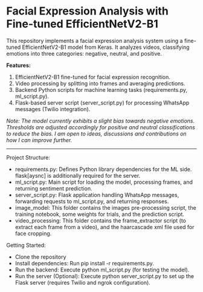 <h1>Facial Expression Analysis with Fine-tuned EfficientNetV2-B1</h1>

This repository implements a facial expression analysis system using a fine-tuned EfficientNetV2-B1 model from Keras. It analyzes videos, classifying emotions into three categories: negative, neutral, and positive.

<b>Features:</b>

1. EfficientNetV2-B1 fine-tuned for facial expression recognition.
2. Video processing by splitting into frames and averaging predictions.
3. Backend Python scripts for machine learning tasks (requirements.py, ml_script.py).
4. Flask-based server script (server_script.py) for processing WhatsApp messages (Twilio integration).

<i>Note: The model currently exhibits a slight bias towards negative emotions. Thresholds are adjusted accordingly for positive and neutral classifications to reduce the bias. I am open to ideas, discussions and contributions on how I can improve further.</i>

--------------------------------------------------------------
Project Structure:

- requirements.py: Defines Python library dependencies for the ML side. flask[aysnc] is additionally required for the server.
- ml_script.py: Main script for loading the model, processing frames, and returning sentiment prediction.
- server_script.py: Flask application handling WhatsApp messages, forwarding requests to ml_script.py, and returning responses.
- image_model: This folder contains the images pre-processing script, the training notebook, some weights for trials, and the prediction script.
- video_processing: This folder contains the frame_extractor script (to extract each frame from a video), and the haarcascade xml file used for face cropping.

Getting Started:

- Clone the repository
- Install dependencies: Run pip install -r requirements.py.
- Run the backend: Execute python ml_script.py (for testing the model).
- Run the server (Optional): Execute python server_script.py to set up the Flask server (requires Twilio and ngrok configuration).

